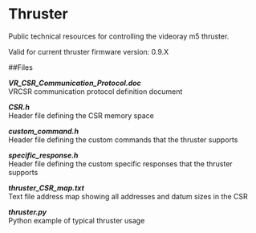 # Thruster

Public technical resources for controlling the videoray m5 thruster.

Valid for current thruster firmware version: 0.9.X

##Files

***VR_CSR_Communication_Protocol.doc<br>***
VRCSR communication protocol definition document

***CSR.h<br>***
Header file defining the CSR memory space

***custom_command.h<br>***
Header file defining the custom commands that the thruster supports

***specific_response.h<br>***
Header file defining the custom specific responses that the thruster supports


***thruster_CSR_map.txt<br>***
Text file address map showing all addresses and datum sizes in the CSR

***thruster.py<br>***
Python example of typical thruster usage

